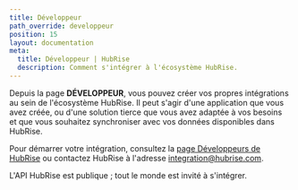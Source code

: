 ```yaml
---
title: Développeur
path_override: developpeur
position: 15
layout: documentation
meta:
  title: Développeur | HubRise
  description: Comment s'intégrer à l'écosystème HubRise.
---
```


Depuis la page **DÉVELOPPEUR**, vous pouvez créer vos propres intégrations au sein de l'écosystème HubRise. Il peut s'agir d'une application que vous avez créée, ou d'une solution tierce que vous avez adaptée à vos besoins et que vous souhaitez synchroniser avec vos données disponibles dans HubRise.

Pour démarrer votre intégration, consultez la [page Développeurs de HubRise](/developers) ou contactez HubRise à l'adresse integration@hubrise.com.

L'API HubRise est publique ; tout le monde est invité à s'intégrer.
